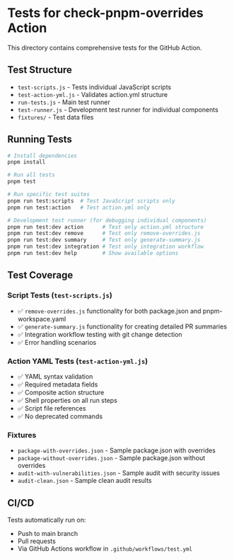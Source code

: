 # Tests for check-pnpm-overrides Action

This directory contains comprehensive tests for the GitHub Action.

## Test Structure

- `test-scripts.js` - Tests individual JavaScript scripts
- `test-action-yml.js` - Validates action.yml structure  
- `run-tests.js` - Main test runner
- `test-runner.js` - Development test runner for individual components
- `fixtures/` - Test data files

## Running Tests

```bash
# Install dependencies
pnpm install

# Run all tests
pnpm test

# Run specific test suites
pnpm run test:scripts  # Test JavaScript scripts only
pnpm run test:action   # Test action.yml only

# Development test runner (for debugging individual components)
pnpm run test:dev action      # Test only action.yml structure
pnpm run test:dev remove      # Test only remove-overrides.js
pnpm run test:dev summary     # Test only generate-summary.js
pnpm run test:dev integration # Test only integration workflow
pnpm run test:dev help        # Show available options
```

## Test Coverage

### Script Tests (`test-scripts.js`)
- ✅ `remove-overrides.js` functionality for both package.json and pnpm-workspace.yaml
- ✅ `generate-summary.js` functionality for creating detailed PR summaries
- ✅ Integration workflow testing with git change detection
- ✅ Error handling scenarios

### Action YAML Tests (`test-action-yml.js`)
- ✅ YAML syntax validation
- ✅ Required metadata fields
- ✅ Composite action structure
- ✅ Shell properties on all run steps
- ✅ Script file references
- ✅ No deprecated commands

### Fixtures
- `package-with-overrides.json` - Sample package.json with overrides
- `package-without-overrides.json` - Sample package.json without overrides
- `audit-with-vulnerabilities.json` - Sample audit with security issues
- `audit-clean.json` - Sample clean audit results

## CI/CD

Tests automatically run on:
- Push to main branch
- Pull requests
- Via GitHub Actions workflow in `.github/workflows/test.yml`
